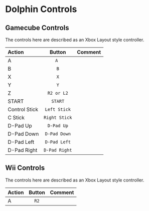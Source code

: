 # Dolphin Controls

## Gamecube Controls

The controls here are described as an Xbox Layout style controller.

|  Action                                    |    Button        |    Comment      |
| :---                                      | :---:           |         :---:   |
| A                             |   `A `          |                 |
| B                              |   `B`          |                 |
| X                              |   `X`          |                 |
| Y                              |   `Y`          |                 |
| Z                              |   `R2 or L2`          |                 |
| START                          |   `START`          |                 |
| Control Stick                   |   `Left Stick`          |                 |
| C Stick                   |   `Right Stick`          |                 |
| D-Pad Up                             |   `D-Pad Up`          |                 |
| D-Pad Down                               |   `D-Pad Down`          |                 |
| D-Pad Left                              |   `D-Pad Left`          |                 |
| D-Pad Right                               |   `D-Pad Right`          |                 |


## Wii Controls

The controls here are described as an Xbox Layout style controller.

|  Action                                    |    Button        |    Comment      |
| :---                                      | :---:           |         :---:   |
| A                              |   `R2`          |                 |
